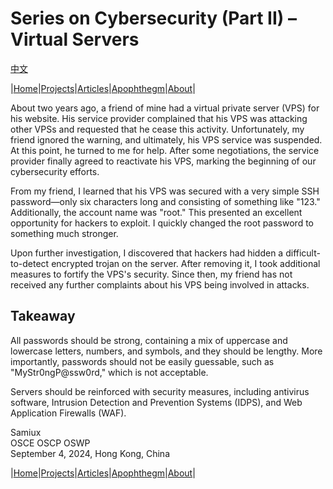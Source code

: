 # Series on Cybersecurity (Part II) – Virtual Servers

[中文](/defense_02_vps.md)  

|[Home](/README.md)|[Projects](/projects.md)|[Articles](/articles.md)|[Apophthegm](/apophthegm.md)|[About](/about.md)|

About two years ago, a friend of mine had a virtual private server (VPS) for his website. His service provider complained that his VPS was attacking other VPSs and requested that he cease this activity. Unfortunately, my friend ignored the warning, and ultimately, his VPS service was suspended. At this point, he turned to me for help. After some negotiations, the service provider finally agreed to reactivate his VPS, marking the beginning of our cybersecurity efforts.

From my friend, I learned that his VPS was secured with a very simple SSH password—only six characters long and consisting of something like "123." Additionally, the account name was "root." This presented an excellent opportunity for hackers to exploit. I quickly changed the root password to something much stronger.

Upon further investigation, I discovered that hackers had hidden a difficult-to-detect encrypted trojan on the server. After removing it, I took additional measures to fortify the VPS's security. Since then, my friend has not received any further complaints about his VPS being involved in attacks.

## Takeaway

All passwords should be strong, containing a mix of uppercase and lowercase letters, numbers, and symbols, and they should be lengthy. More importantly, passwords should not be easily guessable, such as "MyStr0ngP@ssw0rd," which is not acceptable.

Servers should be reinforced with security measures, including antivirus software, Intrusion Detection and Prevention Systems (IDPS), and Web Application Firewalls (WAF).

Samiux  
OSCE OSCP OSWP  
September 4, 2024, Hong Kong, China  

|[Home](/README.md)|[Projects](/projects.md)|[Articles](/articles.md)|[Apophthegm](/apophthegm.md)|[About](/about.md)|
